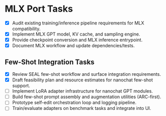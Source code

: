 # MLX Port Tasks
- [x] Audit existing training/inference pipeline requirements for MLX compatibility.
- [x] Implement MLX GPT model, KV cache, and sampling engine.
- [x] Provide checkpoint conversion and MLX inference entrypoint.
- [x] Document MLX workflow and update dependencies/tests.

## Few-Shot Integration Tasks
- [x] Review SEAL few-shot workflow and surface integration requirements.
- [x] Draft feasibility plan and resource estimates for nanochat few-shot support.
- [ ] Implement LoRA adapter infrastructure for nanochat GPT modules.
- [ ] Build few-shot prompt assembly and augmentation utilities (ARC-first).
- [ ] Prototype self-edit orchestration loop and logging pipeline.
- [ ] Train/evaluate adapters on benchmark tasks and integrate into UI.
